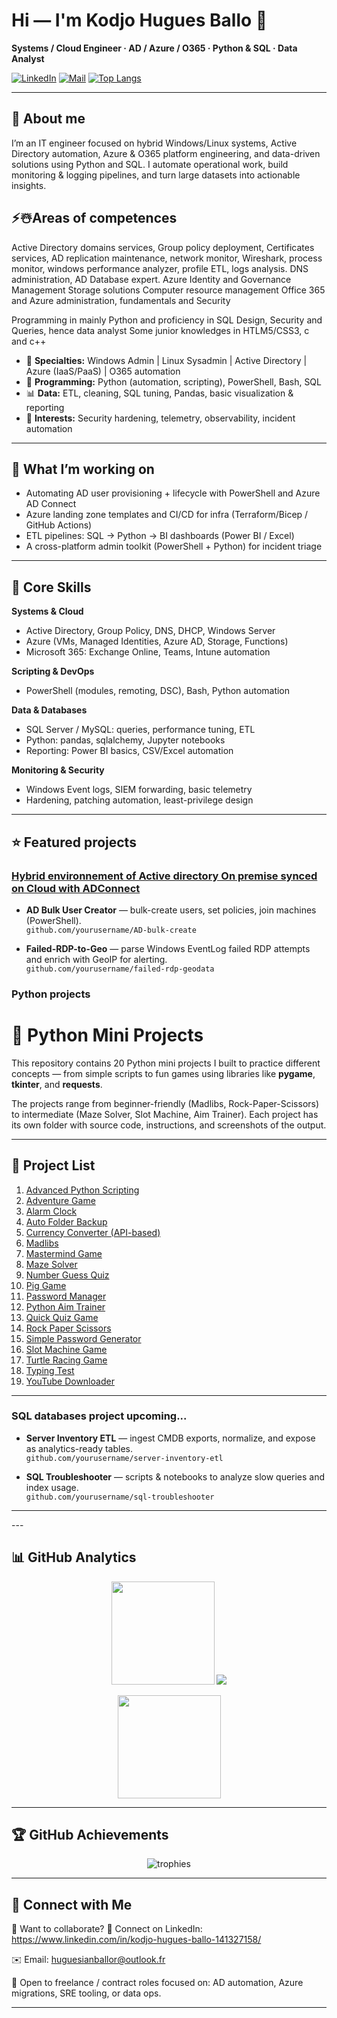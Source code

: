 # Hi — I'm **Kodjo Hugues Ballo** 👋  
**Systems / Cloud Engineer · AD / Azure / O365 · Python & SQL · Data Analyst**


[![LinkedIn](https://img.shields.io/badge/LinkedIn-connect-blue?logo=linkedin&style=flat-square)](https://www.linkedin.com/in/kodjo-hugues-ballo-141327158/)
[![Mail](https://img.shields.io/badge/email-huguesianballor@outlook.fr-important?style=flat-square)](mailto:huguesianballor@outlook.fr)
[![Top Langs](https://img.shields.io/github/languages/top/kodjoballo?style=flat-square)](https://github.com/kodjoballo)

---

## 🚀 About me
I’m an IT engineer focused on hybrid Windows/Linux systems, Active Directory automation, Azure & O365 platform engineering, and data-driven solutions using Python and SQL. I automate operational work, build monitoring & logging pipelines, and turn large datasets into actionable insights.

## ⚡☃️Areas of competences
Active Directory domains services, Group policy deployment, Certificates services, AD replication maintenance, network monitor, Wireshark, process monitor, windows performance analyzer, profile ETL, logs analysis. DNS administration, AD Database expert.
Azure Identity and Governance Management
Storage solutions Computer resource management
Office 365 and Azure administration, fundamentals and Security

Programming in mainly Python and proficiency in SQL Design, Security and Queries, hence data analyst
Some junior knowledges in HTLM5/CSS3, c and c++ 


- 🔧 **Specialties:** Windows Admin | Linux Sysadmin | Active Directory | Azure (IaaS/PaaS) | O365 automation  
- 🐍 **Programming:** Python (automation, scripting), PowerShell, Bash, SQL  
- 📊 **Data:** ETL, cleaning, SQL tuning, Pandas, basic visualization & reporting  
- 🔐 **Interests:** Security hardening, telemetry, observability, incident automation

---

## 🔭 What I’m working on
- Automating AD user provisioning + lifecycle with PowerShell and Azure AD Connect  
- Azure landing zone templates and CI/CD for infra (Terraform/Bicep / GitHub Actions)  
- ETL pipelines: SQL -> Python -> BI dashboards (Power BI / Excel)  
- A cross-platform admin toolkit (PowerShell + Python) for incident triage

---

## 🧰 Core Skills

**Systems & Cloud**
- Active Directory, Group Policy, DNS, DHCP, Windows Server
- Azure (VMs, Managed Identities, Azure AD, Storage, Functions)
- Microsoft 365: Exchange Online, Teams, Intune automation

**Scripting & DevOps**
- PowerShell (modules, remoting, DSC), Bash, Python automation
<!-- - Infrastructure-as-Code: Terraform / Bicep
- CI/CD: GitHub Actions, Azure DevOps -->

**Data & Databases**
- SQL Server / MySQL: queries, performance tuning, ETL
- Python: pandas, sqlalchemy, Jupyter notebooks
- Reporting: Power BI basics, CSV/Excel automation

**Monitoring & Security**
- Windows Event logs, SIEM forwarding, basic telemetry
- Hardening, patching automation, least-privilege design

---

## ⭐ Featured projects

### [Hybrid environnement of Active directory On premise synced on Cloud with ADConnect](https://github.com/kodjoballo/ActiveDirectory_HybridEnv/blob/main/README.md)
- **AD Bulk User Creator** — bulk-create users, set policies, join machines (PowerShell).  
  `github.com/yourusername/AD-bulk-create`  

- **Failed-RDP-to-Geo** — parse Windows EventLog failed RDP attempts and enrich with GeoIP for alerting.  
  `github.com/yourusername/failed-rdp-geodata`

### Python projects
# 🐍 Python Mini Projects

This repository contains 20 Python mini projects I built to practice different concepts — from simple scripts to fun games using libraries like **pygame**, **tkinter**, and **requests**.

The projects range from beginner-friendly (Madlibs, Rock-Paper-Scissors) to intermediate (Maze Solver, Slot Machine, Aim Trainer). Each project has its own folder with source code, instructions, and screenshots of the output.

---

## 📂 Project List

1. [Advanced Python Scripting](https://github.com/kodjoballo/Advanced_Python_Scripting/blob/main/aps_readme.md)
2. [Adventure Game](https://github.com/kodjoballo/Adventure_game/blob/main/README.md)
3. [Alarm Clock](https://github.com/kodjoballo/alarm_clock/blob/main/README.md)
4. [Auto Folder Backup](https://github.com/kodjoballo/auto_folder_backup/blob/main/README.md)
5. [Currency Converter (API-based)]()
6. [Madlibs](https://github.com/kodjoballo/Madlibs/blob/main/README.md)
7. [Mastermind Game]()
8. [Maze Solver]()
9. [Number Guess Quiz]()
10. [Pig Game]()
11. [Password Manager]()
12. [Python Aim Trainer]()
13. [Quick Quiz Game]()
14. [Rock Paper Scissors]()
15. [Simple Password Generator]()
16. [Slot Machine Game]()
17. [Turtle Racing Game]()
18. [Typing Test]()
19. [YouTube Downloader]()

---





### SQL databases project upcoming...
 - **Server Inventory ETL** — ingest CMDB exports, normalize, and expose as analytics-ready tables.  
  `github.com/yourusername/server-inventory-etl`

- **SQL Troubleshooter** — scripts & notebooks to analyze slow queries and index usage.  
  `github.com/yourusername/sql-troubleshooter`

  

---
<!--
## 📦 Examples of quick snippets
**PowerShell — create an AD user**
<p>
```powershell
New-ADUser -Name "Jane Doe" -GivenName "Jane" -Surname "Doe" `
 -SamAccountName "jdoe" -UserPrincipalName "jdoe@domain.local" `
 -Path "OU=Employees,DC=domain,DC=local" -AccountPassword (ConvertTo-SecureString "P@ssw0rd!" -AsPlainText -Force) `
 -Enabled $true
 /-->

</p>
---

## 📊 GitHub Analytics

<p align="center">
<img src="https://github-readme-stats.vercel.app/api?username=yourusername&show_icons=true&theme=tokyonight&count_private=true" height="165">
<img src="https://github-readme-stats.vercel.app/api/top-langs/?username=yourusername&layout=compact&theme=tokyonight">
</p>

<p align="center">
<img src="https://github-readme-streak-stats.herokuapp.com/?user=yourusername&theme=tokyonight" height="165">
</p>

---

## 🏆 GitHub Achievements
<p align="center">
<img src="https://github-profile-trophy.vercel.app/?username=yourusername&theme=tokyonight&no-frame=true&row=1&column=6" alt="trophies"/>
</p>

---

## 🤝 Connect with Me


💬 Want to collaborate?
🔗 Connect on LinkedIn: https://www.linkedin.com/in/kodjo-hugues-ballo-141327158/

✉️ Email: huguesianballor@outlook.fr

🧩 Open to freelance / contract roles focused on: AD automation, Azure migrations, SRE tooling, or data ops.

---









